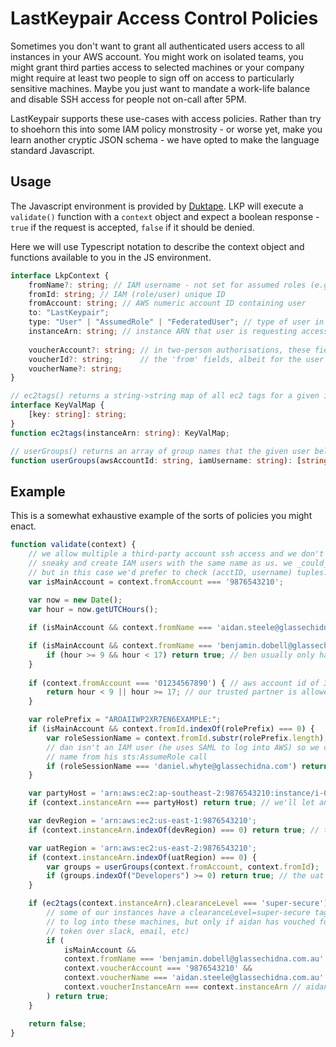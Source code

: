 # LastKeypair Access Control Policies

Sometimes you don't want to grant all authenticated users access to all instances 
in your AWS account. You might work on isolated teams, you might grant third 
parties access to selected machines or your company might require at least two 
people to sign off on access to particularly sensitive machines. Maybe you just 
want to mandate a work-life balance and disable SSH access for people not 
on-call after 5PM.

LastKeypair supports these use-cases with access policies. Rather than try to 
shoehorn this into some IAM policy monstrosity - or worse yet, make you learn
another cryptic JSON schema - we have opted to make the language standard
Javascript.

## Usage

The Javascript environment is provided by [Duktape](http://duktape.org/). LKP
will execute a `validate()` function with a `context` object and expect a boolean
response - `true` if the request is accepted, `false` if it should be denied.

Here we will use Typescript notation to describe the context object and functions
available to you in the JS environment.

```typescript
interface LkpContext {
    fromName?: string; // IAM username - not set for assumed roles (e.g. SAML users)
    fromId: string; // IAM (role/user) unique ID 
    fromAccount: string; // AWS numeric account ID containing user
    to: "LastKeypair";
    type: "User" | "AssumedRole" | "FederatedUser"; // type of user in 'from' fields
    instanceArn: string; // instance ARN that user is requesting access to
    
    voucherAccount?: string; // in two-person authorisations, these fields mirror 
    voucherId?: string;      // the 'from' fields, albeit for the user doing the "vouching" 
    voucherName?: string;
}

// ec2tags() returns a string->string map of all ec2 tags for a given instance ARN
interface KeyValMap {
    [key: string]: string;
}
function ec2tags(instanceArn: string): KeyValMap;

// userGroups() returns an array of group names that the given user belongs to
function userGroups(awsAccountId: string, iamUsername: string): [string];
```

## Example

This is a somewhat exhaustive example of the sorts of policies you might enact.

```javascript
function validate(context) {
    // we allow multiple a third-party account ssh access and we don't want them to be
    // sneaky and create IAM users with the same name as us. we _could_ use IAM unique IDs
    // but in this case we'd prefer to check (acctID, username) tuples.
    var isMainAccount = context.fromAccount === '9876543210';
    
    var now = new Date();
    var hour = now.getUTCHours();

    if (isMainAccount && context.fromName === 'aidan.steele@glassechidna.com.au') return true; // aidan is all powerful

    if (isMainAccount && context.fromName === 'benjamin.dobell@glassechidna.com.au') {
        if (hour >= 9 && hour < 17) return true; // ben usually only has access during work hours
    }
    
    if (context.fromAccount === '01234567890') { // aws account id of 3rd-party support provider
        return hour < 9 || hour >= 17; // our trusted partner is allowed in outside of work hours
    }

    var rolePrefix = "AROAIIWP2XR7EN6EXAMPLE:";
    if (isMainAccount && context.fromId.indexOf(rolePrefix) === 0) {
        var roleSessionName = context.fromId.substr(rolePrefix.length);
        // dan isn't an IAM user (he uses SAML to log into AWS) so we check the role session
        // name from his sts:AssumeRole call
        if (roleSessionName === 'daniel.whyte@glassechidna.com') return true;
    }

    var partyHost = 'arn:aws:ec2:ap-southeast-2:9876543210:instance/i-0123abcd';
    if (context.instanceArn === partyHost) return true; // we'll let anyone on our party box

    var devRegion = 'arn:aws:ec2:us-east-1:9876543210';
    if (context.instanceArn.indexOf(devRegion) === 0) return true; // the dev region is a free-for-all

    var uatRegion = 'arn:aws:ec2:us-east-2:9876543210';
    if (context.instanceArn.indexOf(uatRegion) === 0) {
        var groups = userGroups(context.fromAccount, context.fromId);
        if (groups.indexOf("Developers") >= 0) return true; // the uat region is only open to devs
    }

    if (ec2tags(context.instanceArn).clearanceLevel === 'super-secure') {
        // some of our instances have a clearanceLevel=super-secure tag on them. only ben is allowed
        // to log into these machines, but only if aidan has vouched for him (sent him an approval
        // token over slack, email, etc)
        if (
            isMainAccount &&
            context.fromName === 'benjamin.dobell@glassechidna.com.au' &&
            context.voucherAccount === '9876543210' &&
            context.voucherName === 'aidan.steele@glassechidna.com.au' &&
            context.voucherInstanceArn === context.instanceArn // aidan only vouched for _this_ machine, not all super-secure machines!
        ) return true;
    }

    return false;
}
```
